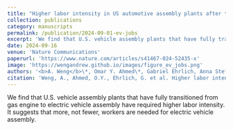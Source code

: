 ```yaml
---
title: "Higher labor intensity in US automotive assembly plants after transitioning to electric vehicles"
collection: publications
category: manuscripts
permalink: /publication/2024-09-01-ev-jobs
excerpt: 'We find that U.S. vehicle assembly plants that have fully transitioned from gas engine to electric vehicle assembly have required higher labor intensity. It suggests that more, not fewer, workers are needed for electric vehicle assembly.'
date: 2024-09-16
venue: 'Nature Communications'
paperurl: 'https://www.nature.com/articles/s41467-024-52435-x'
image: 'https://wengandrew.github.io/images/figure_ev_jobs.png'
authors: '<b>A. Weng</b>\*, Omar Y. Ahmed\*, Gabriel Ehrlich, Anna Stefanopoulou (<i>* : equal contribution</i>)'
citation: 'Weng, A., Ahmed, O.Y., Ehrlich, G. et al. Higher labor intensity in US automotive assembly plants after transitioning to electric vehicles. Nat Commun 15, 8088 (2024). https://doi.org/10.1038/s41467-024-52435-x'
---
```


We find that U.S. vehicle assembly plants that have fully transitioned from gas engine to electric vehicle assembly have required higher labor intensity. It suggests that more, not fewer, workers are needed for electric vehicle assembly.

